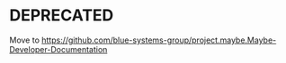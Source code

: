 # DEPRECATED

Move to https://github.com/blue-systems-group/project.maybe.Maybe-Developer-Documentation
